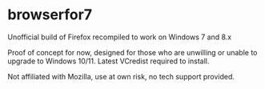 # browserfor7
Unofficial build of Firefox recompiled to work on Windows 7 and 8.x

Proof of concept for now, designed for those who are unwilling or unable to upgrade to Windows 10/11.
Latest VCredist required to install.

Not affiliated with  Mozilla, use at own risk, no tech support provided.
